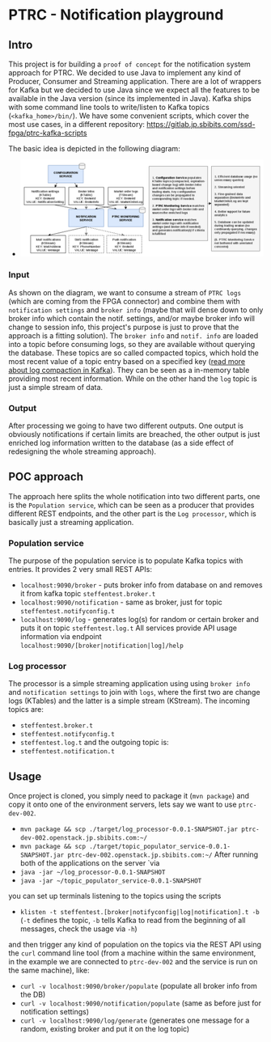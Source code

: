 # PTRC - Notification playground

## Intro
This project is for building a `proof of concept` for the notification system approach for PTRC.
We decided to use Java to implement any kind of Producer, Consumer and Streaming application. There are a lot of wrappers for Kafka but we decided to use Java since we expect all the features to be available in the Java version (since its implemented in Java).
Kafka ships with some command line tools to write/listen to Kafka topics (`<kafka_home>/bin/`). We have some convenient scripts, which cover the most use cases, in a different repository:
https://gitlab.jp.sbibits.com/ssd-fpga/ptrc-kafka-scripts

The basic idea is depicted in the following diagram:
  - ![notification diagram](docs/ptrc_data-flow_notification.png "Notification solution approach to prove")

### Input
As shown on the diagram, we want to consume a stream of `PTRC logs` (which are coming from the FPGA connector) and combine them with `notification settings` and `broker info` (maybe that will dense down to only broker info which contain the notif. settings, and/or maybe broker info will change to session info, this project's purpose is just to prove that the approach is a fitting solution).
The `broker info` and `notif. info` are loaded into a topic before consuming logs, so they are available without querying the database. These topics are so called compacted topics, which hold the most recent value of a topic entry based on a specified key ([read more about log compaction in Kafka](http://cloudurable.com/blog/kafka-architecture-log-compaction/index.html)). They can be seen as a in-memory table providing most recent information. While on the other hand the `log` topic is just a simple stream of data.

### Output
After processing we going to have two different outputs. One output is obviously notifications if certain limits are breached, the other output is just enriched log information written to the database (as a side effect of redesigning the whole streaming approach).

## POC approach
The approach here splits the whole notification into two different parts, one is the `Population service`, which can be seen as a producer that provides different REST endpoints, and the other part is the `Log processor`, which is basically just a streaming application.

### Population service
The purpose of the population service is to populate Kafka topics with entries. It provides 2 very small REST APIs:
  - `localhost:9090/broker` - puts broker info from database on and removes it from kafka topic `steffentest.broker.t`
  - `localhost:9090/notification` - same as broker, just for topic `steffentest.notifyconfig.t`
  - `localhost:9090/log` - generates log(s) for random or certain broker and puts it on topic `steffentest.log.t`
 All services provide API usage information via endpoint `localhost:9090/[broker|notification|log]/help`

### Log processor
The processor is a simple streaming application using using `broker info` and `notification settings` to join with `logs`, where the first two are change logs (KTables) and the latter is a simple stream (KStream). The incoming topics are:
  - `steffentest.broker.t`
  - `steffentest.notifyconfig.t`
  - `steffentest.log.t`
and the outgoing topic is:
  - `steffentest.notification.t`

## Usage
Once project is cloned, you simply need to package it (`mvn package`) and copy it onto one of the environment servers, lets say we want to use `ptrc-dev-002`.
  - `mvn package && scp ./target/log_processor-0.0.1-SNAPSHOT.jar ptrc-dev-002.openstack.jp.sbibits.com:~/`
  - `mvn package && scp ./target/topic_populator_service-0.0.1-SNAPSHOT.jar ptrc-dev-002.openstack.jp.sbibits.com:~/`
After running both of the applications on the server `via
  - `java -jar ~/log_processor-0.0.1-SNAPSHOT` 
  - `java -jar ~/topic_populator_service-0.0.1-SNAPSHOT`

you can set up terminals listening to the topics using the scripts
  - `klisten -t steffentest.[broker|notifyconfig|log|notification].t -b` (`-t` defines the topic, `-b` tells Kafka to read from the beginning of all messages, check the usage via `-h`)

and then trigger any kind of population on the topics via the REST API using the `curl` command line tool (from a machine within the same environment, in the example we are connected to `ptrc-dev-002` and the service is run on the same machine), like:
  - `curl -v localhost:9090/broker/populate` (populate all broker info from the DB)
  - `curl -v localhost:9090/notification/populate` (same as before just for notification settings)
  - `curl -v localhost:9090/log/generate` (generates one message for a random, existing broker and put it on the log topic)
